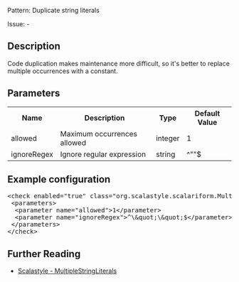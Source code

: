Pattern: Duplicate string literals

Issue: -

## Description

Code duplication makes maintenance more difficult, so it's better to replace multiple occurrences with a constant.

## Parameters
<table><tr><th>Name</th><th>Description</th><th>Type</th><th>Default Value</th></tr><tr><td>allowed</td>
        <td>Maximum occurrences allowed</td>
        <td>integer</td>
        <td>1</td>
      </tr><tr><td>ignoreRegex</td>
        <td>Ignore regular expression</td>
        <td>string</td>
        <td>^&quot;&quot;$</td>
      </tr></table>

## Example configuration
<pre>&lt;check enabled=&quot;true&quot; class=&quot;org.scalastyle.scalariform.MultipleStringLiteralsChecker&quot; level=&quot;warning&quot;&gt;
 &lt;parameters&gt;
  &lt;parameter name=&quot;allowed&quot;&gt;1&lt;/parameter&gt;
  &lt;parameter name=&quot;ignoreRegex&quot;&gt;^\&amp;quot;\&amp;quot;$&lt;/parameter&gt;
 &lt;/parameters&gt;
&lt;/check&gt;</pre>
<a name="org_scalastyle_scalariform_NamedArgumentChecker" />

## Further Reading

* [Scalastyle - MultipleStringLiterals](http://www.scalastyle.org/rules-1.0.0.html#org_scalastyle_scalariform_MultipleStringLiteralsChecker)